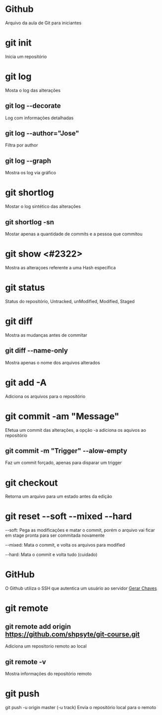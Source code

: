 # Github

Arquivo da aula de Git para iniciantes

# git init

Inicia um repositório

# git log

Mosta o log das alterações

## git log --decorate

Log com informações detalhadas

## git log --author="Jose"

Filtra por author

## git log --graph

Mostra os log via gráfico

# git shortlog

Mostar o log sintético das alterações

## git shortlog -sn

Mostar apenas a quantidade de commits e a pessoa que commitou

# git show <#2322>

Mostra as alteraçoes referente a uma Hash específica

# git status

Status do repositório, Untracked, unModified, Modified, Staged

# git diff

Mostra as mudanças antes de commitar

## git diff --name-only

Mostra apenas o nome dos arquivos alterados

# git add -A

Adiciona os arquivos para o repositório

# git commit -am "Message"

Efetua um commit das alterações, a opção -a adiciona os aquivos ao repositório

## git commit -m "Trigger" --alow-empty

Faz um commit forçado, apenas para disparar um trigger

# git checkout <nome do arquivo>

Retorna um arquivo para um estado antes da edição

# git reset --soft --mixed --hard

--soft: Pega as modificações e matar o commit, porém o arquivo vai ficar em stage pronta para ser commitada novamente

--mixed: Mata o commit, e volta os arquivos para modified

--hard: Mata o commit e volta tudo (cuidado)

# GitHub

O Github utiliza o SSH que autentica um usuário ao servidor
[Gerar Chaves](https://help.github.com/articles/generating-a-new-ssh-key-and-adding-it-to-the-ssh-agent/)

# git remote

## git remote add origin https://github.com/shpsyte/git-course.git

Adiciona um repositorio remoto ao local

## git remote -v

Mostra informações do repositório remoto

# git push

git push -u origin master (-u track)
Envia o repositório local para o remoto
